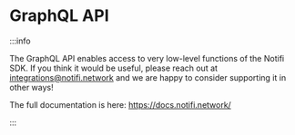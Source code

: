 # GraphQL API

:::info

The GraphQL API enables access to very low-level functions of the Notifi SDK. If you think it would be useful, please reach out at integrations@notifi.network and we are happy to consider supporting it in other ways!

The full documentation is here: https://docs.notifi.network/

:::

